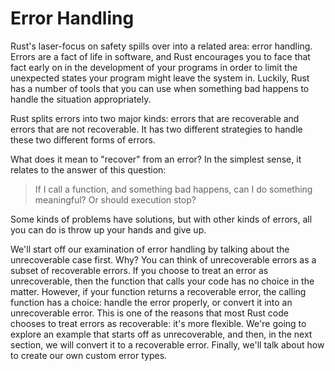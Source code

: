 # Error Handling

Rust's laser-focus on safety spills over into a related area: error handling.
Errors are a fact of life in software, and Rust encourages you to face that
fact early on in the development of your programs in order to limit the
unexpected states your program might leave the system in. Luckily, Rust has a
number of tools that you can use when something bad happens to handle the
situation appropriately.

Rust splits errors into two major kinds: errors that are recoverable and
errors that are not recoverable. It has two different strategies to handle
these two different forms of errors.

What does it mean to "recover" from an error? In the simplest sense, it
relates to the answer of this question:

> If I call a function, and something bad happens, can I do something
> meaningful? Or should execution stop?

Some kinds of problems have solutions, but with other kinds of errors,
all you can do is throw up your hands and give up.

We'll start off our examination of error handling by talking about the
unrecoverable case first. Why? You can think of unrecoverable errors as a
subset of recoverable errors. If you choose to treat an error as unrecoverable,
then the function that calls your code has no choice in the matter. However, if
your function returns a recoverable error, the calling function has a choice:
handle the error properly, or convert it into an unrecoverable error. This is
one of the reasons that most Rust code chooses to treat errors as recoverable:
it's more flexible. We're going to explore an example that starts off as
unrecoverable, and then, in the next section, we will convert it to a
recoverable error. Finally, we'll talk about how to create our own custom error
types.
